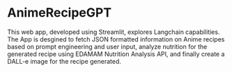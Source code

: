 # AnimeRecipeGPT

This web app, developed using Streamlit, explores Langchain capabilities. The App is desgined to fetch JSON formatted information on Anime recipes based on prompt engineering and user input,
analyze nutrition for the generated recipe using EDAMAM Nutrition Analysis API, and finally create a DALL-e image for the recipe generated.
